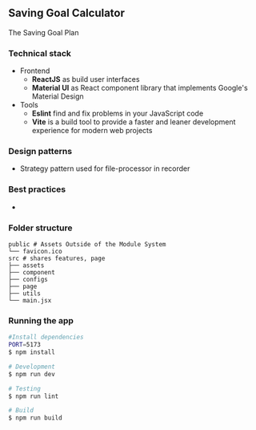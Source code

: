 ## Saving Goal Calculator

The Saving Goal Plan

### Technical stack
-   Frontend
    -   **ReactJS** as build user interfaces
    -   **Material UI** as React component library that implements Google's Material Design
-   Tools
    -   **Eslint** find and fix problems in your JavaScript code
    -   **Vite** is a build tool to provide a faster and leaner development experience for modern web projects

### Design patterns
-   Strategy pattern used for file-processor in recorder

### Best practices
-

### Folder structure
```
public # Assets Outside of the Module System
└── favicon.ico
src # shares features, page
├── assets
├── component
├── configs
├── page
├── utils
└── main.jsx
```

### Running the app
```bash
#Install dependencies
PORT=5173
$ npm install

# Development
$ npm run dev

# Testing
$ npm run lint

# Build
$ npm run build
```
